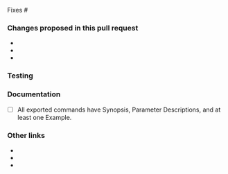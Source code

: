 <!-- Add any issue numbers fixed by this PR. If this only partially fixes the issue, remove the word "Fixes" above to keep the issue open. -->
Fixes #

### Changes proposed in this pull request
<!-- Required: Provide specifics about what the changes are and why you are proposing these changes. -->
-
-
-

### Testing
<!-- Describe any relevant testing that has been done. Were automated tests added? -->

### Documentation
<!-- Ensure all necessary documentation has been added or updated. Replace [ ] with [x] when complete. -->
- [ ] All exported commands have Synopsis, Parameter Descriptions, and at least one Example.

### Other links
<!-- Provide any related links such as other pull requests, code files, StackOverflow posts. Delete this section if not used. -->
-
-
-
